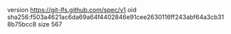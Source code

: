 version https://git-lfs.github.com/spec/v1
oid sha256:f503a4621ac6da69a64f4402846e91cee2630116ff243abf64a3cb318b75bcc8
size 567
